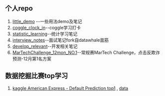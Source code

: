 
## 个人repo

1. [little_demo](https://github.com/xihuishawpy/little_demo.git)    --一些用法demo及笔记
2. [coggle_clock_in](https://github.com/xihuishawpy/coggle_clock_in.git)--coggle学习打卡
3. [statistic_learning](https://github.com/xihuishawpy/statistic_learning.git)--统计学习笔记
4. [interview_notes](https://github.com/xihuishawpy/interview_notes.git)--面试笔记fork自datawhale面筋
5. [develop_relevant](https://github.com/xihuishawpy/develop_relevant.git)--开发相关笔记
6. [MarTechChallenge_12mon_NO.1](https://github.com/xihuishawpy/MarTechChallenge_12mon_NO.1.git)--常规赛MarTech Challenge，点击反欺诈预测-12月第1名方案

## 数据挖掘比赛top学习
1. [kaggle American Express - Default Prediction top1](https://github.com/xihuishawpy/Kaggle-American-Express-Default-Prediction-1st-solution)  ,   [data](https://www.kaggle.com/competitions/amex-default-prediction/data?select=train_data.csv)

